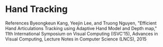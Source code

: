 # Hand Tracking

References
Byeongkeun Kang, Yeejin Lee, and Truong Nguyen, "Efficient Hand Articulations Tracking using Adaptive Hand Model and Depth map," 11th International Symposium on Visual Computing (ISVC'15), Advances in Visual Computing, Lecture Notes in Computer Science (LNCS), 2015